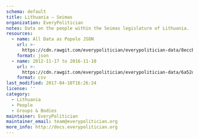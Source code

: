 ```yaml
---
schema: default
title: Lithuania — Seimas
organization: EveryPolitician
notes: Data on the people within the Seimas legislature of Lithuania.
resources:
  - name: All Data as Popolo JSON
    url: >-
      https://cdn.rawgit.com/everypolitician/everypolitician-data/8eccb2687daa3e4a2775682fe5aa45bd38fa6616/data/Lithuania/Seimas/ep-popolo-v1.0.json
    format: json
  - name: 2012-11-17 to 2016-11-10
    url: >-
      https://cdn.rawgit.com/everypolitician/everypolitician-data/6a52d7d9a1f033baa3ca349e37cd23292a69721d/data/Lithuania/Seimas/term-11.csv
    format: csv
last_modified: 2017-04-10T16:26:24
license: ''
category:
  - Lithuania
  - People
  - Groups & Bodies
maintainer: EveryPolitician
maintainer_email: team@everypolitician.org
more_info: http://docs.everypolitician.org
---
```

